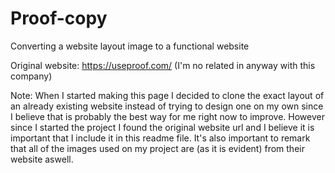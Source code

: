 # Proof-copy
Converting a website layout image to a functional website

Original website: https://useproof.com/ (I'm no related in anyway with this company)

Note: When I started making this page I decided to clone the exact layout of an already existing website instead of trying to design one on my own since I believe that is probably the best way for me right now to improve. However since I started the project I found the original website url and I believe it is important that I include it in this readme file. 
 It's also important to remark that all of the images used on my project are (as it is evident) from their website aswell.

